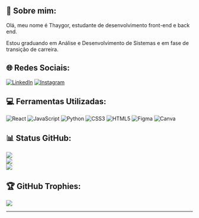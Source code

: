 ## 💫 Sobre mim:
Olá, meu nome é Thaygor, estudante de desenvolvimento front-end e back end.

Estou graduando em Análise e Desenvolvimento de Sistemas e em fase de transição de carreira.

## 🌐 Redes Sociais:
[![LinkedIn](https://img.shields.io/badge/LinkedIn-%2320232a.svg?logo=linkedin&logoColor=white)](https://linkedin.com/in/thaygor-padin)
[![Instagram](https://img.shields.io/badge/Instagram-%2320232a.svg?logo=Instagram&logoColor=white)](https://instagram.com/thaygoor)


## 💻 Ferramentas Utilizadas:
![React](https://img.shields.io/badge/react-%2320232a.svg?style=for-the-badge&logo=react&logoColor=white)
![JavaScript](https://img.shields.io/badge/javascript-%2320232a.svg?style=for-the-badge&logo=javascript&logoColor=white)
![Python](https://img.shields.io/badge/python-%2320232a?style=for-the-badge&logo=python&logoColor=white)
![CSS3](https://img.shields.io/badge/css3-%2320232a.svg?style=for-the-badge&logo=css3&logoColor=white)
![HTML5](https://img.shields.io/badge/html5-%2320232a.svg?style=for-the-badge&logo=html5&logoColor=white) 
![Figma](https://img.shields.io/badge/figma-%2320232a.svg?style=for-the-badge&logo=figma&logoColor=white)
![Canva](https://img.shields.io/badge/Canva-%2320232a.svg?style=for-the-badge&logo=Canva&logoColor=white)

## 📊 Status GitHub:
![](https://github-readme-stats.vercel.app/api?username=thayg0r&theme=dracula&hide_border=true&include_all_commits=true&count_private=false)<br/>
![](https://github-readme-streak-stats.herokuapp.com/?user=thayg0r&theme=dracula&hide_border=true)<br/>
![](https://github-readme-stats.vercel.app/api/top-langs/?username=thayg0r&theme=dracula&hide_border=true&include_all_commits=true&count_private=false&layout=compact)

## 🏆 GitHub Trophies:
![](https://github-profile-trophy.vercel.app/?username=thayg0r&theme=dracula&no-frame=true&no-bg=true&margin-w=4)

---
